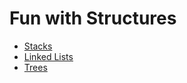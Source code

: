 <!--
https://github.com/byui-cse/cse212-course/tree/master/python_fundamentals
-->

# Fun with Structures

+ [Stacks](stacks.md)
+ [Linked Lists](linkedlists.md)
+ [Trees](trees.md)